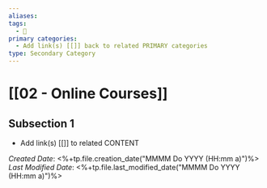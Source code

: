 ```yaml
---
aliases: 
tags:
  - 🥈
primary categories:
  - Add link(s) [[]] back to related PRIMARY categories
type: Secondary Category
---
```

# [[02 - Online Courses]]

## Subsection 1
* Add link(s) [[]] to related CONTENT

*Created Date*: <%+tp.file.creation_date("MMMM Do YYYY (HH:mm a)")%>  
*Last Modified Date*: <%+tp.file.last_modified_date("MMMM Do YYYY (HH:mm a)")%>
